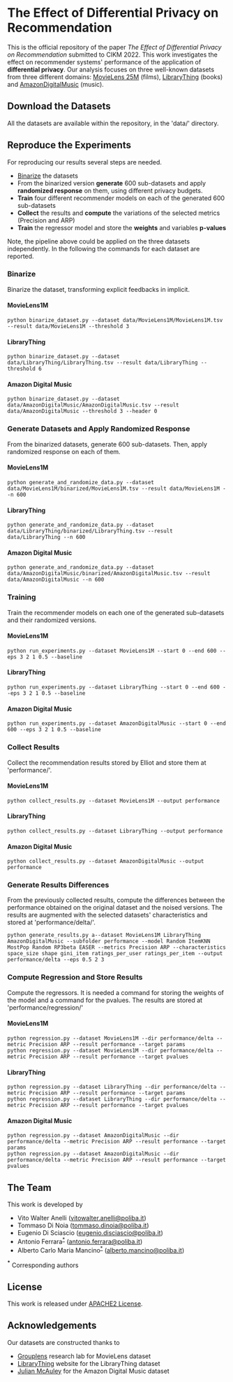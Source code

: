 #  The Effect of Differential Privacy on Recommendation

This is the official repository of the paper *The Effect of Differential Privacy on Recommendation* submitted to 
CIKM 2022.
This work investigates the effect on recommender systems' performance of the application of **differential privacy**.
Our analysis focuses on three well-known datasets from three different domains: 
[MovieLens 25M](https://grouplens.org/datasets/movielens/25m/) (films), 
[LibraryThing](https://cseweb.ucsd.edu/~jmcauley/datasets.html#social_data) (books) and 
[AmazonDigitalMusic](https://jmcauley.ucsd.edu/data/amazon/) (music).

## Download the Datasets
All the datasets are available within the repository, in the 'data/' directory.

## Reproduce the Experiments

For reproducing our results several steps are needed. 
- [Binarize](###Binarize) the datasets
- From the binarized version **generate** 600 sub-datasets and apply **randomized response** on them, using different 
privacy budgets.
- **Train** four different recommender models on each of the generated 600 sub-datasets
- **Collect** the results and **compute** the variations of the selected metrics (Precision and ARP)
- **Train** the regressor model and store the **weights** and variables **p-values**

Note, the pipeline above could be applied on the three datasets independently. 
In the following the commands for each dataset are reported.

### Binarize

Binarize the dataset, transforming explicit feedbacks in implicit.
#### MovieLens1M
```
python binarize_dataset.py --dataset data/MovieLens1M/MovieLens1M.tsv --result data/MovieLens1M --threshold 3
```
#### LibraryThing
```
python binarize_dataset.py --dataset data/LibraryThing/LibraryThing.tsv --result data/LibraryThing --threshold 6
```
#### Amazon Digital Music
```
python binarize_dataset.py --dataset data/AmazonDigitalMusic/AmazonDigitalMusic.tsv --result data/AmazonDigitalMusic --threshold 3 --header 0
```

### Generate Datasets and Apply Randomized Response

From the binarized datasets, generate 600 sub-datasets. Then, apply randomized response on each of them.

#### MovieLens1M
```
python generate_and_randomize_data.py --dataset data/MovieLens1M/binarized/MovieLens1M.tsv --result data/MovieLens1M --n 600
```
#### LibraryThing
```
python generate_and_randomize_data.py --dataset data/LibraryThing/binarized/LibraryThing.tsv --result data/LibraryThing --n 600
```
#### Amazon Digital Music
```
python generate_and_randomize_data.py --dataset data/AmazonDigitalMusic/binarized/AmazonDigitalMusic.tsv --result data/AmazonDigitalMusic --n 600
```


### Training

Train the recommender models on each one of the generated sub-datasets and their randomized versions.

#### MovieLens1M
```
python run_experiments.py --dataset MovieLens1M --start 0 --end 600 --eps 3 2 1 0.5 --baseline
```
#### LibraryThing
```
python run_experiments.py --dataset LibraryThing --start 0 --end 600 --eps 3 2 1 0.5 --baseline
```
#### Amazon Digital Music
```
python run_experiments.py --dataset AmazonDigitalMusic --start 0 --end 600 --eps 3 2 1 0.5 --baseline
```

### Collect Results

Collect the recommendation results stored by Elliot and store them at 'performance/'.

#### MovieLens1M
```
python collect_results.py --dataset MovieLens1M --output performance
```
#### LibraryThing
```
python collect_results.py --dataset LibraryThing --output performance
```
#### Amazon Digital Music
```
python collect_results.py --dataset AmazonDigitalMusic --output performance
```


### Generate Results Differences

From the previously collected results, compute the differences between the performance obtained on the original 
dataset and the noised versions. The results are augmented with the selected datasets' characteristics 
and stored at 'performance/delta/'.
```
python generate_results.py a--dataset MovieLens1M LibraryThing AmazonDigitalMusic --subfolder performance --model Random ItemKNN MostPop Random RP3beta EASER --metrics Precision ARP --characteristics space_size shape gini_item ratings_per_user ratings_per_item --output performance/delta --eps 0.5 2 3
```


### Compute Regression and Store Results

Compute the regressors. It is needed a command for storing the weights of the model and a command for the pvalues.
The results are stored at 'performance/regression/'

#### MovieLens1M
```
python regression.py --dataset MovieLens1M --dir performance/delta --metric Precision ARP --result performance --target params
python regression.py --dataset MovieLens1M --dir performance/delta --metric Precision ARP --result performance --target pvalues
```
#### LibraryThing
```
python regression.py --dataset LibraryThing --dir performance/delta --metric Precision ARP --result performance --target params
python regression.py --dataset LibraryThing --dir performance/delta --metric Precision ARP --result performance --target pvalues
```
#### Amazon Digital Music
```
python regression.py --dataset AmazonDigitalMusic --dir performance/delta --metric Precision ARP --result performance --target params
python regression.py --dataset AmazonDigitalMusic --dir performance/delta --metric Precision ARP --result performance --target pvalues
```

## The Team
This work is developed by
* Vito Walter Anelli (vitowalter.anelli@poliba.it)
* Tommaso Di Noia (tommaso.dinoia@poliba.it)
* Eugenio Di Sciascio (eugenio.disciascio@poliba.it)
* Antonio Ferrara<sup id="a1">[*](#f1)</sup> (antonio.ferrara@poliba.it)
* Alberto Carlo Maria Mancino<sup id="a1">[*](#f1)</sup> (alberto.mancino@poliba.it)

<b id="f1"><sup>*</sup></b> Corresponding authors

## License
This work is released under [APACHE2 License](./LICENSE).

## Acknowledgements
Our datasets are constructed thanks to 
- [Grouplens](https://grouplens.org/) research lab for MovieLens dataset
- [LibraryThing](https://www.librarything.com/) website for the LibraryThing dataset
- [Julian McAuley](https://cseweb.ucsd.edu/~jmcauley/) for the Amazon Digital Music dataset
